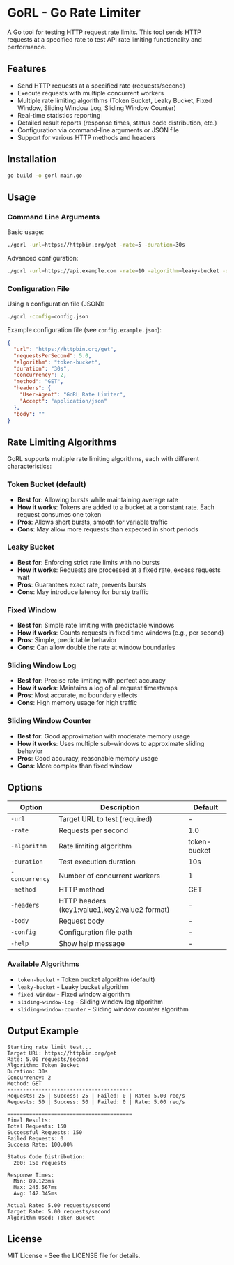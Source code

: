 # GoRL - Go Rate Limiter

A Go tool for testing HTTP request rate limits. This tool sends HTTP requests at a specified rate to test API rate limiting functionality and performance.

## Features

- Send HTTP requests at a specified rate (requests/second)
- Execute requests with multiple concurrent workers
- Multiple rate limiting algorithms (Token Bucket, Leaky Bucket, Fixed Window, Sliding Window Log, Sliding Window Counter)
- Real-time statistics reporting
- Detailed result reports (response times, status code distribution, etc.)
- Configuration via command-line arguments or JSON file
- Support for various HTTP methods and headers

## Installation

```bash
go build -o gorl main.go
```

## Usage

### Command Line Arguments

Basic usage:

```bash
./gorl -url=https://httpbin.org/get -rate=5 -duration=30s
```

Advanced configuration:

```bash
./gorl -url=https://api.example.com -rate=10 -algorithm=leaky-bucket -duration=60s -concurrency=3 -method=POST -headers="Content-Type:application/json,Authorization:Bearer token123" -body='{"test":"data"}'
```

### Configuration File

Using a configuration file (JSON):

```bash
./gorl -config=config.json
```

Example configuration file (see `config.example.json`):

```json
{
  "url": "https://httpbin.org/get",
  "requestsPerSecond": 5.0,
  "algorithm": "token-bucket",
  "duration": "30s",
  "concurrency": 2,
  "method": "GET",
  "headers": {
    "User-Agent": "GoRL Rate Limiter",
    "Accept": "application/json"
  },
  "body": ""
}
```

## Rate Limiting Algorithms

GoRL supports multiple rate limiting algorithms, each with different characteristics:

### Token Bucket (default)

- **Best for**: Allowing bursts while maintaining average rate
- **How it works**: Tokens are added to a bucket at a constant rate. Each request consumes one token
- **Pros**: Allows short bursts, smooth for variable traffic
- **Cons**: May allow more requests than expected in short periods

### Leaky Bucket

- **Best for**: Enforcing strict rate limits with no bursts
- **How it works**: Requests are processed at a fixed rate, excess requests wait
- **Pros**: Guarantees exact rate, prevents bursts
- **Cons**: May introduce latency for bursty traffic

### Fixed Window

- **Best for**: Simple rate limiting with predictable windows
- **How it works**: Counts requests in fixed time windows (e.g., per second)
- **Pros**: Simple, predictable behavior
- **Cons**: Can allow double the rate at window boundaries

### Sliding Window Log

- **Best for**: Precise rate limiting with perfect accuracy
- **How it works**: Maintains a log of all request timestamps
- **Pros**: Most accurate, no boundary effects
- **Cons**: High memory usage for high traffic

### Sliding Window Counter

- **Best for**: Good approximation with moderate memory usage
- **How it works**: Uses multiple sub-windows to approximate sliding behavior
- **Pros**: Good accuracy, reasonable memory usage
- **Cons**: More complex than fixed window

## Options

| Option         | Description                                   | Default      |
| -------------- | --------------------------------------------- | ------------ |
| `-url`         | Target URL to test (required)                 | -            |
| `-rate`        | Requests per second                           | 1.0          |
| `-algorithm`   | Rate limiting algorithm                       | token-bucket |
| `-duration`    | Test execution duration                       | 10s          |
| `-concurrency` | Number of concurrent workers                  | 1            |
| `-method`      | HTTP method                                   | GET          |
| `-headers`     | HTTP headers (key1:value1,key2:value2 format) | -            |
| `-body`        | Request body                                  | -            |
| `-config`      | Configuration file path                       | -            |
| `-help`        | Show help message                             | -            |

### Available Algorithms

- `token-bucket` - Token bucket algorithm (default)
- `leaky-bucket` - Leaky bucket algorithm
- `fixed-window` - Fixed window algorithm
- `sliding-window-log` - Sliding window log algorithm
- `sliding-window-counter` - Sliding window counter algorithm

## Output Example

```
Starting rate limit test...
Target URL: https://httpbin.org/get
Rate: 5.00 requests/second
Algorithm: Token Bucket
Duration: 30s
Concurrency: 2
Method: GET
----------------------------------------
Requests: 25 | Success: 25 | Failed: 0 | Rate: 5.00 req/s
Requests: 50 | Success: 50 | Failed: 0 | Rate: 5.00 req/s

========================================
Final Results:
Total Requests: 150
Successful Requests: 150
Failed Requests: 0
Success Rate: 100.00%

Status Code Distribution:
  200: 150 requests

Response Times:
  Min: 89.123ms
  Max: 245.567ms
  Avg: 142.345ms

Actual Rate: 5.00 requests/second
Target Rate: 5.00 requests/second
Algorithm Used: Token Bucket
```

## License

MIT License - See the LICENSE file for details.
